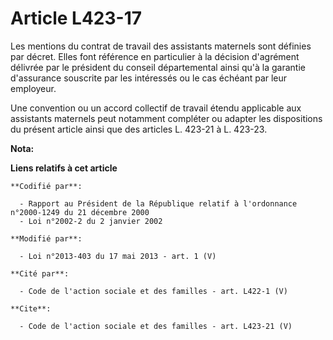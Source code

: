# Article L423-17

Les mentions du contrat de travail des assistants maternels sont définies par décret. Elles font référence en particulier à
la décision d'agrément délivrée par le président du conseil départemental ainsi qu'à la garantie d'assurance souscrite par
les intéressés ou le cas échéant par leur employeur. 

Une convention ou un accord collectif de travail étendu applicable aux assistants maternels peut notamment compléter ou
adapter les dispositions du présent article ainsi que des articles L. 423-21 à L. 423-23.

**Nota:**



**Liens relatifs à cet article**

	**Codifié par**:

	  - Rapport au Président de la République relatif à l'ordonnance n°2000-1249 du 21 décembre 2000
	  - Loi n°2002-2 du 2 janvier 2002

	**Modifié par**:

	  - Loi n°2013-403 du 17 mai 2013 - art. 1 (V)

	**Cité par**:

	  - Code de l'action sociale et des familles - art. L422-1 (V)

	**Cite**:

	  - Code de l'action sociale et des familles - art. L423-21 (V)
